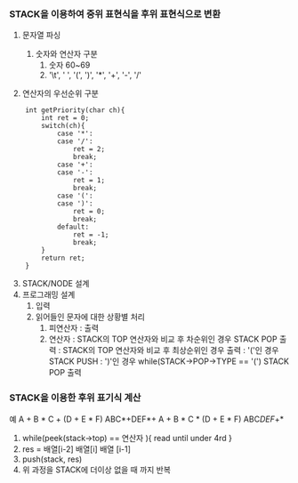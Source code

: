### STACK을 이용하여 중위 표현식을 후위 표현식으로 변환

1. 문자열 파싱
    1. 숫자와 연산자 구분
        1. 숫자 60~69
        2. '\t', ' ', '(', ')', '*', '+', '-', '/'

2. 연산자의 우선순위 구분
```
	int getPriority(char ch){
		int ret = 0;
		switch(ch){
			case '*':
			case '/':
				ret = 2;
				break;
			case '+':
			case '-':
				ret = 1;
				break;
			case '(':
			case ')':
				ret = 0;
				break;
			default:
				ret = -1;
				break;
		}
		return ret;
	}
```

3. STACK/NODE 설계
4. 프로그래밍 설계
	1. 입력
	2. 읽어들인 문자에 대한 상황별 처리
		1. 피연산자  : 출력
		2. 연산자    : STACK의 TOP 연산자와 비교 후 차순위인 경우 STACK POP 출력
					: STACK의 TOP 연산자와 비교 후 최상순위인 경우 출력
				   	: '('인 경우 STACK PUSH
					: ')'인 경우 while(STACK->POP->TYPE == '(') STACK POP 출력 

### STACK을 이용한 후위 표기식 계산

예
A + B * C + (D + E * F)
ABC*+DEF*+
A + B * C * (D + E * F)
ABC*DEF*+*

1. while(peek(stack->top) == 연산자 ){
	read until under 4rd
}
2. res = 배열[i-2] 배열[i] 배열 [i-1] 
3. push(stack, res)
4. 위 과정을 STACK에 더이상 없을 때 까지 반복